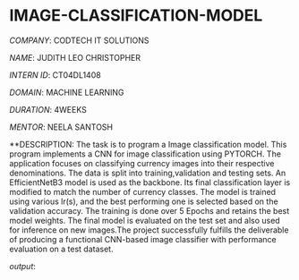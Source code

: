 # IMAGE-CLASSIFICATION-MODEL

*COMPANY*: CODTECH IT SOLUTIONS

*NAME*: JUDITH LEO CHRISTOPHER

*INTERN ID*: CT04DL1408

*DOMAIN*: MACHINE LEARNING

*DURATION*: 4WEEKS

*MENTOR*: NEELA SANTOSH

**DESCRIPTION: The task is to program a Image classification model. This program implements a CNN for image classification using PYTORCH. The application focuses on classifying currency images into their respective denominations. The data is split into training,validation and testing sets. An EfficientNetB3 model is used as the backbone. Its final classification layer is modified to match the number of currency classes. The model is trained using various lr(s), and the best performing one is selected based on the validation accuracy. The training is done over 5 Epochs and retains the best model weights. The final model is evaluated on the test set and also used for inference on new images.The project successfully fulfills the deliverable of producing a functional CNN-based image classifier with performance evaluation on a test dataset.

*output*:

